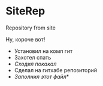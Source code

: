 # SiteRep
Repository from site


Ну, короче вот!
* Установил на комп гит
* Захотел спать
* *Сходил покакал*
* Сделал на гитхабе репозиторий 
* *Заполнил этот файл**
